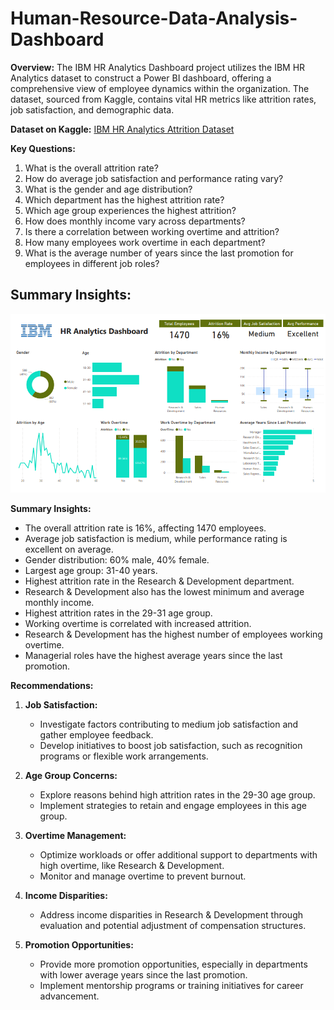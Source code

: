 # Human-Resource-Data-Analysis-Dashboard

**Overview:**
The IBM HR Analytics Dashboard project utilizes the IBM HR Analytics dataset to construct a Power BI dashboard, offering a comprehensive view of employee dynamics within the organization. The dataset, sourced from Kaggle, contains vital HR metrics like attrition rates, job satisfaction, and demographic data.

**Dataset on Kaggle:** [IBM HR Analytics Attrition Dataset](https://www.kaggle.com/datasets/pavansubhasht/ibm-hr-analytics-attrition-dataset)

**Key Questions:**
1. What is the overall attrition rate?
2. How do average job satisfaction and performance rating vary?
3. What is the gender and age distribution?
4. Which department has the highest attrition rate?
5. Which age group experiences the highest attrition?
6. How does monthly income vary across departments?
7. Is there a correlation between working overtime and attrition?
8. How many employees work overtime in each department?
9. What is the average number of years since the last promotion for employees in different job roles?

## Summary Insights:
![image](https://github.com/zizou-io/Human-Resource-Data-Analysis-Dashboard/blob/main/Capture.PNG)

**Summary Insights:**
- The overall attrition rate is 16%, affecting 1470 employees.
- Average job satisfaction is medium, while performance rating is excellent on average.
- Gender distribution: 60% male, 40% female.
- Largest age group: 31-40 years.
- Highest attrition rate in the Research & Development department.
- Research & Development also has the lowest minimum and average monthly income.
- Highest attrition rates in the 29-31 age group.
- Working overtime is correlated with increased attrition.
- Research & Development has the highest number of employees working overtime.
- Managerial roles have the highest average years since the last promotion.

**Recommendations:**
1. **Job Satisfaction:**
   - Investigate factors contributing to medium job satisfaction and gather employee feedback.
   - Develop initiatives to boost job satisfaction, such as recognition programs or flexible work arrangements.

2. **Age Group Concerns:**
   - Explore reasons behind high attrition rates in the 29-30 age group.
   - Implement strategies to retain and engage employees in this age group.

3. **Overtime Management:**
   - Optimize workloads or offer additional support to departments with high overtime, like Research & Development.
   - Monitor and manage overtime to prevent burnout.

4. **Income Disparities:**
   - Address income disparities in Research & Development through evaluation and potential adjustment of compensation structures.

5. **Promotion Opportunities:**
   - Provide more promotion opportunities, especially in departments with lower average years since the last promotion.
   - Implement mentorship programs or training initiatives for career advancement.
